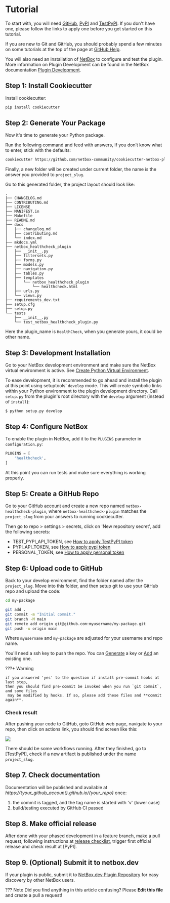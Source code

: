 # Tutorial

To start with, you will need [GitHub](https://github.com/), [PyPI](https://pypi.org) and [TestPyPI](https://test.pypi.org/). If
you don't have one, please follow the links to apply one before you get started on this
tutorial.

If you are new to Git and GitHub, you should probably spend a few minutes on
some tutorials at the top of the page at [GitHub Help](https://help.github.com/).

You will also need an installation of [NetBox](https://github.com/netbox-community/netbox) to configure and test the plugin.
More information on Plugin Development can be found in the NetBox documentation 
[Plugin Development](https://docs.netbox.dev/en/stable/plugins/development/).

## Step 1: Install Cookiecutter

Install cookiecutter:

``` bash
pip install cookiecutter
```

## Step 2: Generate Your Package

Now it's time to generate your Python package.

Run the following command and feed with answers, If you don’t know what to enter, stick with the defaults:

```bash
cookiecutter https://github.com/netbox-community/cookiecutter-netbox-plugin.git
```

Finally, a new folder will be created under current folder, the name is the answer you
provided to `project_slug`.

Go to this generated folder, the project layout should look like:

```
.
├── CHANGELOG.md
├── CONTRIBUTING.md
├── LICENSE
├── MANIFEST.in
├── Makefile
├── README.md
├── docs
│   ├── changelog.md
│   ├── contributing.md
│   └── index.md
├── mkdocs.yml
├── netbox_healthcheck_plugin
│   ├── __init__.py
│   ├── filtersets.py
│   ├── forms.py
│   ├── models.py
│   ├── navigation.py
│   ├── tables.py
│   ├── templates
│   │   └── netbox_healthcheck_plugin
│   │       └── healthcheck.html
│   ├── urls.py
│   └── views.py
├── requirements_dev.txt
├── setup.cfg
├── setup.py
└── tests
    ├── __init__.py
    └── test_netbox_healthcheck_plugin.py

```

Here the plugin_name is `HealthCheck`, when you generate yours, it could be other name.

## Step 3: Development Installation

Go to your NetBox development environment and make sure the NetBox virtual environment is active.  See [Create Python Virtual Environment](https://docs.netbox.dev/en/stable/development/getting-started/#4-create-a-python-virtual-environment).

To ease development, it is recommended to go ahead and install the plugin at this point using setuptools' `develop` mode. This will create symbolic links within your Python environment to the plugin development directory. Call `setup.py` from the plugin's root directory with the `develop` argument (instead of `install`):

```no-highlight
$ python setup.py develop
```

## Step 4: Configure NetBox

To enable the plugin in NetBox, add it to the `PLUGINS` parameter in `configuration.py`:

```python
PLUGINS = [
    'healthcheck',
]
```
At this point you can run tests and make sure everything is working properly.

## Step 5: Create a GitHub Repo

Go to your GitHub account and create a new repo named `netbox-healthcheck-plugin`, where
`netbox-healthcheck-plugin` matches the `project_slug` from your answers to running
cookiecutter.

Then go to repo > settings > secrets, click on 'New repository secret', add the following
 secrets:

- TEST_PYPI_API_TOKEN, see [How to apply TestPyPI token](https://test.pypi.org/manage/account/)
- PYPI_API_TOKEN, see [How to apply pypi token](https://pypi.org/manage/account/)
- PERSONAL_TOKEN, see [How to apply personal token](https://docs.github.com/en/github/authenticating-to-github/creating-a-personal-access-token)

## Step 6: Upload code to GitHub

Back to your develop environment, find the folder named after the `project_slug`.
Move into this folder, and then setup git to use your GitHub repo and upload the
code:

``` bash
cd my-package

git add .
git commit -m "Initial commit."
git branch -M main
git remote add origin git@github.com:myusername/my-package.git
git push -u origin main
```

Where `myusername` and `my-package` are adjusted for your username and
repo name.

You'll need a ssh key to push the repo. You can [Generate](https://help.github.com/articles/generating-a-new-ssh-key-and-adding-it-to-the-ssh-agent/) a key or
[Add](https://help.github.com/articles/adding-a-new-ssh-key-to-your-github-account/) an existing one.

???+ Warning

    if you answered 'yes' to the question if install pre-commit hooks at last step,
    then you should find pre-commit be invoked when you run `git commit`, and some files
     may be modified by hooks. If so, please add these files and **commit again**.

### Check result

After pushing your code to GitHub, goto GitHub web page, navigate to your repo, then
click on actions link, you should find screen like this:

![](http://images.jieyu.ai/images/202104/20210419170304.png)

There should be some workflows running. After they finished, go to [TestPyPI], check if a
new artifact is published under the name `project_slug`.

## Step 7. Check documentation

Documentation will be published and available at *https://{your_github_account}.github.io/{your_repo}* once:

1. the commit is tagged, and the tag name is started with 'v' (lower case)
2. build/testing executed by GitHub CI passed

## Step 8. Make official release

  After done with your phased development in a feature branch, make a pull request, following
  instructions at [release checklist](pypi_release_checklist.md), trigger first official release and check
  result at [PyPI].

## Step 9. (Optional) Submit it to netbox.dev

If your plugin is public, submit it to [NetBox.dev Plugin Repository](https://netbox.dev/plugins/) for easy discovery by other NetBox users.

??? Note
    Did you find anything in this article confusing? Please **Edit this file** and create a pull a request!
